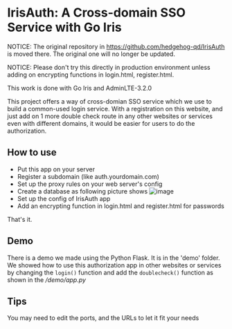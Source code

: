 # IrisAuth: A Cross-domain SSO Service with Go Iris


NOTICE: The original repository in https://github.com/hedgehog-qd/IrisAuth is moved there. The original one will no longer be updated.


NOTICE: Please don't try this directly in production environment unless adding on encrypting functions in login.html, register.html.


This work is done with Go Iris and AdminLTE-3.2.0


This project offers a way of cross-domian SSO service which we use to build a common-used login service. With a registration on
this website, and just add on 1 more double check route in any other websites or services even with different domains, it would
be easier for users to do the authorization.


## How to use
- Put this app on your server
- Register a subdomain (like auth.yourdomain.com)
- Set up the proxy rules on your web server's config
- Create a database as following picture shows
![image](DataBaseSample.png)
- Set up the config of IrisAuth app
- Add an encrypting function in login.html and register.html for passwords


That's it.


## Demo
There is a demo we made using the Python Flask. It is in the 'demo' folder. We showed how to use this authorization app in other
websites or services by changing the `login()` function and add the `doublecheck()` function as shown in the */demo/app.py*


## Tips
You may need to edit the ports, and the URLs to let it fit your needs

